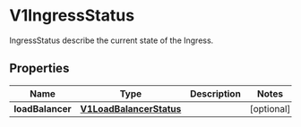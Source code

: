 

# V1IngressStatus

IngressStatus describe the current state of the Ingress.

## Properties

| Name | Type | Description | Notes |
|------------ | ------------- | ------------- | -------------|
|**loadBalancer** | [**V1LoadBalancerStatus**](V1LoadBalancerStatus.md) |  |  [optional] |



